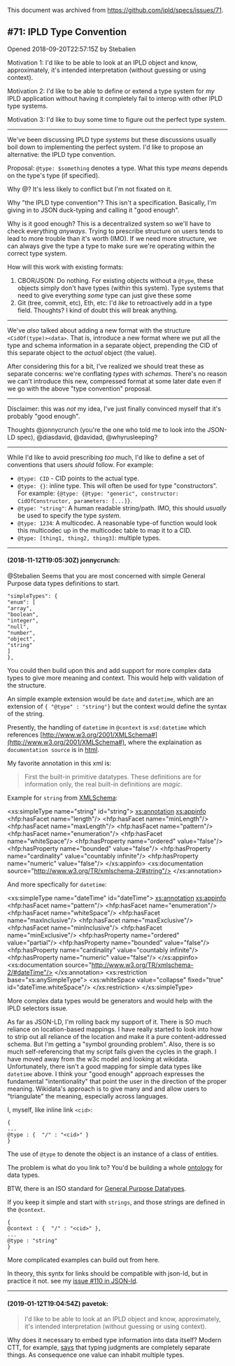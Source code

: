 This document was archived from https://github.com/ipld/specs/issues/71.

#71: IPLD Type Convention
-------------------------
Opened 2018-09-20T22:57:15Z by Stebalien

Motivation 1: I'd like to be able to look at an IPLD object and know, approximately, it's intended interpretation (without guessing or using context).

Motivation 2: I'd like to be able to define or extend a type system for *my* IPLD application without having it completely fail to interop with other IPLD type systems.

Motivation 3: I'd like to buy some time to figure out the perfect type system.

---

We've been discussing IPLD type *systems* but these discussions usually boil down to implementing the perfect system. I'd like to propose an alternative: the IPLD type convention.

Proposal: `@type: $something` denotes a type. What this type *means* depends on the type's type (if specified).

Why @? It's less likely to conflict but I'm not fixated on it.

Why "the IPLD type convention"? This isn't a specification. Basically, I'm giving in to JSON duck-typing and calling it "good enough".

Why is it good enough? This is a decentralized system so we'll have to check everything *anyways*. Trying to prescribe structure on users tends to lead to more trouble than it's worth (IMO). If we need more structure, we can always give the type a type to make sure we're operating within the correct type system.

How will this work with existing formats:

1. CBOR/JSON: Do nothing. For existing objects without a `@type`, these objects simply don't have types (within this system). Type systems that need to give everything *some* type can just give these some
2. Git (tree, commit, etc), Eth, etc: I'd *like* to retroactively add in a type field. Thoughts? I kind of doubt this will break anything.

---

We've *also* talked about adding a new format with the structure `<CidOf(type)><data>`. That is, introduce a new format where we put all the type and schema information in a separate object, prepending the CID of this separate object to the *actual* object (the value).

After considering this for a bit, I've realized we should treat these as separate concerns: we're conflating *types* with *schemas*. There's no reason we can't introduce this new, compressed format at some later date even if we go with the above "type convention" proposal.

---

Disclaimer: this was *not* my idea, I've just finally convinced myself that it's probably "good enough".

Thoughts @jonnycrunch (you're the one who told me to look into the JSON-LD spec), @diasdavid, @davidad, @whyrusleeping?

---

While I'd like to avoid prescribing *too* much, I'd like to define a set of conventions that users *should* follow. For example:

* `@type: CID` -  CID points to the actual type.
* `@type: {}`: inline type. This will often be used for type "constructors". For example: `{@type: {@type: "generic", constructor: CidOfConstructor, parameters: [...]}`.
* `@type: "string"`: A human readable string/path. IMO, this should *usually* be used to specify the type *system*.
* `@type: 1234`: A multicodec. A reasonable type-of function would look this multicodec up in the multicodec table to map it to a CID.
* `@type: [thing1, thing2, thing3]`: multiple types.

---
#### (2018-11-12T19:05:30Z) jonnycrunch:
@Stebalien  Seems that you are most concerned with simple General Purpose data types definitions to start.

```
"simpleTypes": {
"enum": [
"array",
"boolean",
"integer",
"null",
"number",
"object",
"string"
]
},

```

You could then build upon this and add support for more complex data types to give more meaning and context.  This would help with validation of the structure.

An simple example extension would be `date` and `datetime`, which are an extension of `{ "@type" : "string"}` but the context would define the syntax of the string.

Presently, the handling of `datetime` in `@context` is `xsd:datetime` which references [http://www.w3.org/2001/XMLSchema#](http://www.w3.org/2001/XMLSchema#), where the explaination as `documentation source` is in [html](https://www.w3.org/TR/xmlschema-2/#dateTime).

My favorite annotation in this xml is:

>First the built-in primitive datatypes. These definitions are for information only, the real built-in definitions are *magic*.

Example for `string` from [XMLSchema](https://www.w3.org/2001/XMLSchema.xsd):


<xs:simpleType name="string" id="string">
<xs:annotation>
<xs:appinfo>
<hfp:hasFacet name="length"/>
<hfp:hasFacet name="minLength"/>
<hfp:hasFacet name="maxLength"/>
<hfp:hasFacet name="pattern"/>
<hfp:hasFacet name="enumeration"/>
<hfp:hasFacet name="whiteSpace"/>
<hfp:hasProperty name="ordered" value="false"/>
<hfp:hasProperty name="bounded" value="false"/>
<hfp:hasProperty name="cardinality" value="countably infinite"/>
<hfp:hasProperty name="numeric" value="false"/>
</xs:appinfo>
<xs:documentation source="http://www.w3.org/TR/xmlschema-2/#string"/>
</xs:annotation>

And more specfically for `datetime`:

<xs:simpleType name="dateTime" id="dateTime">
<xs:annotation>
<xs:appinfo>
<hfp:hasFacet name="pattern"/>
<hfp:hasFacet name="enumeration"/>
<hfp:hasFacet name="whiteSpace"/>
<hfp:hasFacet name="maxInclusive"/>
<hfp:hasFacet name="maxExclusive"/>
<hfp:hasFacet name="minInclusive"/>
<hfp:hasFacet name="minExclusive"/>
<hfp:hasProperty name="ordered" value="partial"/>
<hfp:hasProperty name="bounded" value="false"/>
<hfp:hasProperty name="cardinality" value="countably infinite"/>
<hfp:hasProperty name="numeric" value="false"/>
</xs:appinfo>
<xs:documentation source="http://www.w3.org/TR/xmlschema-2/#dateTime"/>
</xs:annotation>
<xs:restriction base="xs:anySimpleType">
<xs:whiteSpace value="collapse" fixed="true" id="dateTime.whiteSpace"/>
</xs:restriction>
</xs:simpleType>


More complex data types would be generators and would help with the IPLD selectors issue.


As far as JSON-LD, I'm rolling back my support of it. There is SO much reliance on location-based mappings.  I have really started to look into how to strip out all reliance of the location and make it a pure content-addressed schema. But I'm getting a "symbol grounding problem".   Also, there is so much self-referencing that my script fails given the cycles in the graph.  I have moved away from the w3c model and looking at wikidata.  Unfortunately, there isn't a good mapping for simple data types like `datetime` above.   I think your "good enough" approach expresses the fundamental "intentionality" that point the user in the direction of the proper meaning.  Wikidata's approach is to give many and and allow users to "triangulate" the meaning, especially across languages.

I, myself, like inline link `<cid>`:

```
{
...
@type : {  "/" : "<cid>" }
}
```

The use of `@type` to denote the object is an instance of a class of entities.

The problem is what do you link to?  You'd be building a whole [ontology](http://ontodm.com/ontodt/OntoDT.owl) for data types.

BTW, there is an ISO standard for [General Purpose Datatypes](https://en.wikipedia.org/wiki/ISO/IEC_11404).

If you keep it simple and start with `strings`, and those strings are defined in the `@context`.

```
{
@context : {  "/" : "<cid>" },
...
@type : "string"
}
```

More complicated examples can build out from here.

In theory, this syntx for links should be compatible with json-ld, but in practice it not. see my [issue #110 in JSON-ld](https://github.com/w3c-ccg/did-spec/pull/110#issuecomment-431356177).

---
#### (2019-01-12T19:04:54Z) pavetok:
> I'd like to be able to look at an IPLD object and know, approximately, it's intended interpretation (without guessing or using context).

Why does it necessary to embed type information into data itself?
Modern CTT, for example, [says](https://www.youtube.com/watch?v=LE0SSLizYUI) that typing judgments are completely separate things. As consequence one value can inhabit multiple types.
